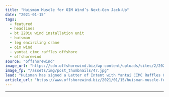 ```yaml
---
title: "Huisman Muscle for OIM Wind’s Next-Gen Jack-Up"
date: "2021-01-15"
tags: 
  - featured
  - headlines
  - bt 220iu wind installation unit
  - huisman
  - leg encircling crane
  - oim wind
  - yantai cimc raffles offshore
  - offshorewind
source: "offshorewind"
image_url: "https://cdn.offshorewind.biz/wp-content/uploads/sites/2/2021/01/15143011/Huisman-Muscle-for-OIM-Winds-Next-Gen-Jack-Up.jpg"
image_fp: "/assets/img/post_thumbnails/47.jpg"
lead: "Huisman has signed a Letter of Intent with Yantai CIMC Raffles Offshore Ltd. for"
article_url: "https://www.offshorewind.biz/2021/01/15/huisman-muscle-for-oim-winds-next-gen-jack-up/"
---
```


---
